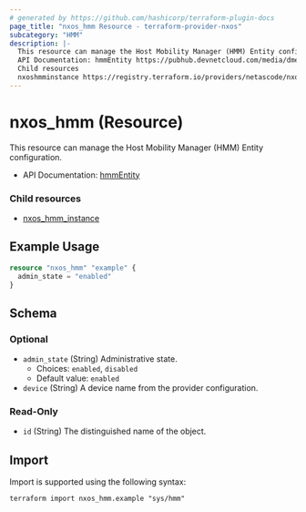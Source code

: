 ```yaml
---
# generated by https://github.com/hashicorp/terraform-plugin-docs
page_title: "nxos_hmm Resource - terraform-provider-nxos"
subcategory: "HMM"
description: |-
  This resource can manage the Host Mobility Manager (HMM) Entity configuration.
  API Documentation: hmmEntity https://pubhub.devnetcloud.com/media/dme-docs-10-2-2/docs/Host%20Mobility/hmm:Entity/
  Child resources
  nxoshmminstance https://registry.terraform.io/providers/netascode/nxos/latest/docs/resources/hmm_instance
---
```


# nxos_hmm (Resource)

This resource can manage the Host Mobility Manager (HMM) Entity configuration.

- API Documentation: [hmmEntity](https://pubhub.devnetcloud.com/media/dme-docs-10-2-2/docs/Host%20Mobility/hmm:Entity/)

### Child resources

- [nxos_hmm_instance](https://registry.terraform.io/providers/netascode/nxos/latest/docs/resources/hmm_instance)

## Example Usage

```terraform
resource "nxos_hmm" "example" {
  admin_state = "enabled"
}
```

<!-- schema generated by tfplugindocs -->
## Schema

### Optional

- `admin_state` (String) Administrative state.
  - Choices: `enabled`, `disabled`
  - Default value: `enabled`
- `device` (String) A device name from the provider configuration.

### Read-Only

- `id` (String) The distinguished name of the object.

## Import

Import is supported using the following syntax:

```shell
terraform import nxos_hmm.example "sys/hmm"
```
